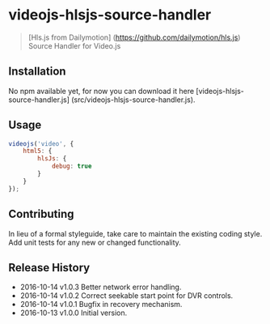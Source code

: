 # videojs-hlsjs-source-handler

> [Hls.js from Dailymotion] (https://github.com/dailymotion/hls.js) Source Handler for Video.js

## Installation
No npm available yet, for now you can download it here [videojs-hlsjs-source-handler.js] (src/videojs-hlsjs-source-handler.js).

## Usage
```js
videojs('video', {
    html5: {
        hlsJs: {
            debug: true
        }
    }
});
```

## Contributing
In lieu of a formal styleguide, take care to maintain the existing coding style. Add unit tests for any new or changed functionality.

## Release History

 * 2016-10-14   v1.0.3   Better network error handling.
 * 2016-10-14   v1.0.2   Correct seekable start point for DVR controls.
 * 2016-10-14   v1.0.1   Bugfix in recovery mechanism.
 * 2016-10-13   v1.0.0   Initial version.